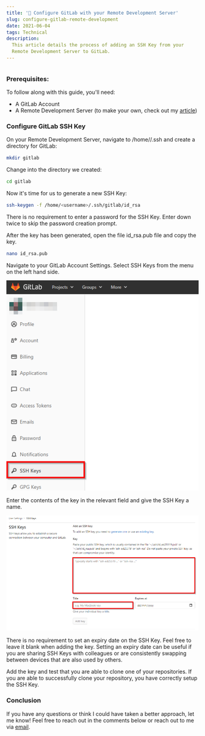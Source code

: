 ```yaml
---
title: '🔭 Configure GitLab with your Remote Development Server'
slug: configure-gitlab-remote-development
date: 2021-06-04
tags: Technical
description:
  This article details the process of adding an SSH Key from your
  Remote Development Server to GitLab.
---
```


```toc

```

### Prerequisites:

To follow along with this guide, you'll need:

- A GitLab Account
- A Remote Development Server (to make your own, check out my
  [article](/setup-remote-development-server/))

### Configure GitLab SSH Key

On your Remote Development Server, navigate to /home/<username>/.ssh
and create a directory for GitLab:

```bash
mkdir gitlab
```

Change into the directory we created:

```bash
cd gitlab
```

Now it's time for us to generate a new SSH Key:

```bash
ssh-keygen -f /home/<username>/.ssh/gitlab/id_rsa
```

There is no requirement to enter a password for the SSH Key. Enter
down twice to skip the password creation prompt.

After the key has been generated, open the file id_rsa.pub file and
copy the key.

```bash
nano id_rsa.pub
```

Navigate to your GitLab Account Settings. Select SSH Keys from the
menu on the left hand side.

![](./image-8.png)

Enter the contents of the key in the relevant field and give the SSH
Key a name.

![](./image-9.png)

There is no requirement to set an expiry date on the SSH Key. Feel
free to leave it blank when adding the key. Setting an expiry date can
be useful if you are sharing SSH Keys with colleagues or are
consistently swapping between devices that are also used by others.

Add the key and test that you are able to clone one of your
repositories. If you are able to successfully clone your repository,
you have correctly setup the SSH Key.

### Conclusion

If you have any questions or think I could have taken a better
approach, let me know! Feel free to reach out in the comments below or
reach out to me via [email](mailto:zacchary@puckeridge.me).

